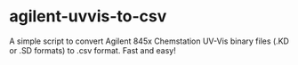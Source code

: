# agilent-uvvis-to-csv
A simple script to convert Agilent 845x Chemstation UV-Vis binary files (.KD or .SD formats) to .csv format. Fast and easy!
